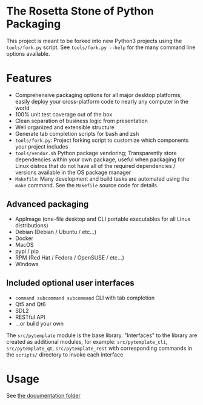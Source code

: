 # The Rosetta Stone of Python Packaging

This project is meant to be forked into new Python3 projects using the
`tools/fork.py` script.  See `tools/fork.py --help` for the many command line
options available.

# Features
- Comprehensive packaging options for all major desktop platforms, easily
  deploy your cross-platform code to nearly any computer in the world
- 100% unit test coverage out of the box
- Clean separation of business logic from presentation
- Well organized and extensible structure
- Generate tab completion scripts for bash and zsh
- `tools/fork.py`: Project forking script to customize which components
  your project includes
- `tools/vendor.sh` Python package vendoring; Transparently store
  dependencies within your own package, useful when packaging for Linux
  distros that do not have all of the required dependencies / versions
  available in the OS package manager
- `Makefile`: Many development and build tasks are automated using the `make`
   command.  See the `Makefile` source code for details.

## Advanced packaging
- AppImage (one-file desktop and CLI portable executables for all
  Linux distributions)
- Debian (Debian / Ubuntu / etc...)
- Docker
- MacOS
- pypi / pip
- RPM (Red Hat / Fedora / OpenSUSE / etc...)
- Windows

## Included optional user interfaces
- `command subcommand subcommand` CLI with tab completion
- Qt5 and Qt6
- SDL2
- RESTful API
- ...or build your own

The `src/pytemplate` module is the base library.  "Interfaces" to the library
are created as additional modules, for example: `src/pytemplate_cli`,
`src/pytemplate_qt`, `src/pytemplate_rest` with corresponding commands in the
`scripts/` directory to invoke each interface

# Usage
See [the documentation folder](doc/)

